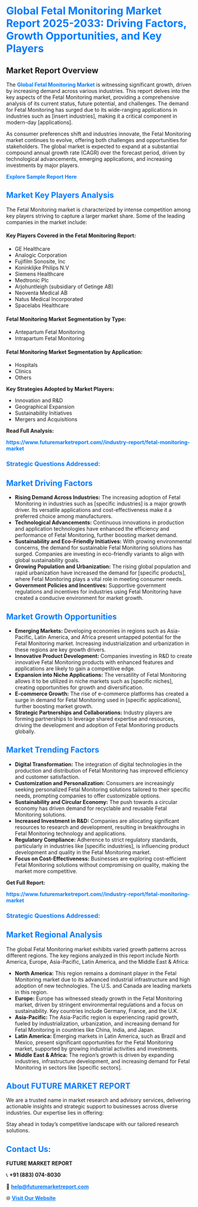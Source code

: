 <h1 style="color: #007BFF;">Global Fetal Monitoring Market Report 2025-2033: Driving Factors, Growth Opportunities, and Key Players</h1>

<section id="overview">
<h2>Market Report Overview</h2>
<p>The <a href="https://www.futuremarketreport.com//industry-report/fetal-monitoring-market" style="color: #007BFF; text-decoration: none;"><strong>Global Fetal Monitoring Market</strong></a> is witnessing significant growth, driven by increasing demand across various industries. This report delves into the key aspects of the Fetal Monitoring market, providing a comprehensive analysis of its current status, future potential, and challenges. The demand for Fetal Monitoring has surged due to its wide-ranging applications in industries such as [insert industries], making it a critical component in modern-day [applications].</p>
<p>As consumer preferences shift and industries innovate, the Fetal Monitoring market continues to evolve, offering both challenges and opportunities for stakeholders. The global market is expected to expand at a substantial compound annual growth rate (CAGR) over the forecast period, driven by technological advancements, emerging applications, and increasing investments by major players.</p>
</section>

<section id="overview">
<p><a href="https://www.futuremarketreport.com//request-sample/reportId=58450" style="color: #007BFF; text-decoration: none;"><strong>Explore Sample Report Here</strong></a></p>
</section>

<section id="key-players">
<h2 style="color: #007BFF;">Market Key Players Analysis</h2>
<p>The Fetal Monitoring market is characterized by intense competition among key players striving to capture a larger market share. Some of the leading companies in the market include:</p>
<h4>Key Players Covered in the Fetal Monitoring Report:</h4>
<ul><li>GE Healthcare</li><li>Analogic Corporation</li><li>Fujifilm Sonosite, Inc</li><li>Koninklijke Philips N.V</li><li>Siemens Healthcare</li><li>Medtronic Plc</li><li>Arjohuntleigh (subsidiary of Getinge AB)</li><li>Neoventa Medical AB</li><li>Natus Medical Incorporated</li><li>Spacelabs Healthcare</li></ul>
<h4>Fetal Monitoring Market Segmentation by Type:</h4>
<ul><li>Antepartum Fetal Monitoring</li><li>Intrapartum Fetal Monitoring</li></ul>

<h4>Fetal Monitoring Market Segmentation by Application:</h4>
<ul><li>Hospitals</li><li>Clinics</li><li>Others</li></ul>
<p><strong>Key Strategies Adopted by Market Players:</strong></p>
<ul>
<li>Innovation and R&D</li>
<li>Geographical Expansion</li>
<li>Sustainability Initiatives</li>
<li>Mergers and Acquisitions</li>
</ul>
</section>

<section>
<p><strong>Read Full Analysis: </strong></p><a href="https://www.futuremarketreport.com//industry-report/fetal-monitoring-market" style="color: #007BFF; text-decoration: none;"><strong>https://www.futuremarketreport.com//industry-report/fetal-monitoring-market</strong></a>
<h3 style="color: #007BFF;">Strategic Questions Addressed:</h3>
</section>

<section id="driving-factors">
<h2 style="color: #007BFF;">Market Driving Factors</h2>
<ul>
<li><strong>Rising Demand Across Industries:</strong> The increasing adoption of Fetal Monitoring in industries such as [specific industries] is a major growth driver. Its versatile applications and cost-effectiveness make it a preferred choice among manufacturers.</li>
<li><strong>Technological Advancements:</strong> Continuous innovations in production and application technologies have enhanced the efficiency and performance of Fetal Monitoring, further boosting market demand.</li>
<li><strong>Sustainability and Eco-Friendly Initiatives:</strong> With growing environmental concerns, the demand for sustainable Fetal Monitoring solutions has surged. Companies are investing in eco-friendly variants to align with global sustainability goals.</li>
<li><strong>Growing Population and Urbanization:</strong> The rising global population and rapid urbanization have increased the demand for [specific products], where Fetal Monitoring plays a vital role in meeting consumer needs.</li>
<li><strong>Government Policies and Incentives:</strong> Supportive government regulations and incentives for industries using Fetal Monitoring have created a conducive environment for market growth.</li>
</ul>
</section>

<section id="growth-opportunities">
<h2 style="color: #007BFF;">Market Growth Opportunities</h2>
<ul>
<li><strong>Emerging Markets:</strong> Developing economies in regions such as Asia-Pacific, Latin America, and Africa present untapped potential for the Fetal Monitoring market. Increasing industrialization and urbanization in these regions are key growth drivers.</li>
<li><strong>Innovative Product Development:</strong> Companies investing in R&D to create innovative Fetal Monitoring products with enhanced features and applications are likely to gain a competitive edge.</li>
<li><strong>Expansion into Niche Applications:</strong> The versatility of Fetal Monitoring allows it to be utilized in niche markets such as [specific niches], creating opportunities for growth and diversification.</li>
<li><strong>E-commerce Growth:</strong> The rise of e-commerce platforms has created a surge in demand for Fetal Monitoring used in [specific applications], further boosting market growth.</li>
<li><strong>Strategic Partnerships and Collaborations:</strong> Industry players are forming partnerships to leverage shared expertise and resources, driving the development and adoption of Fetal Monitoring products globally.</li>
</ul>
</section>

<section id="trending-factors">
<h2 style="color: #007BFF;">Market Trending Factors</h2>
<ul>
<li><strong>Digital Transformation:</strong> The integration of digital technologies in the production and distribution of Fetal Monitoring has improved efficiency and customer satisfaction.</li>
<li><strong>Customization and Personalization:</strong> Consumers are increasingly seeking personalized Fetal Monitoring solutions tailored to their specific needs, prompting companies to offer customizable options.</li>
<li><strong>Sustainability and Circular Economy:</strong> The push towards a circular economy has driven demand for recyclable and reusable Fetal Monitoring solutions.</li>
<li><strong>Increased Investment in R&D:</strong> Companies are allocating significant resources to research and development, resulting in breakthroughs in Fetal Monitoring technology and applications.</li>
<li><strong>Regulatory Compliance:</strong> Adherence to strict regulatory standards, particularly in industries like [specific industries], is influencing product development and quality in the Fetal Monitoring market.</li>
<li><strong>Focus on Cost-Effectiveness:</strong> Businesses are exploring cost-efficient Fetal Monitoring solutions without compromising on quality, making the market more competitive.</li>
</ul>
</section>

<section>
<p><strong>Get Full Report: </strong></p><a href="https://www.futuremarketreport.com//industry-report/fetal-monitoring-market" style="color: #007BFF; text-decoration: none;"><strong>https://www.futuremarketreport.com//industry-report/fetal-monitoring-market</strong></a>
<h3 style="color: #007BFF;">Strategic Questions Addressed:</h3>
</section>


<section id="regional-analysis">
<h2 style="color: #007BFF;">Market Regional Analysis</h2>
<p>The global Fetal Monitoring market exhibits varied growth patterns across different regions. The key regions analyzed in this report include North America, Europe, Asia-Pacific, Latin America, and the Middle East & Africa:</p>
<ul>
<li><strong>North America:</strong> This region remains a dominant player in the Fetal Monitoring market due to its advanced industrial infrastructure and high adoption of new technologies. The U.S. and Canada are leading markets in this region.</li>
<li><strong>Europe:</strong> Europe has witnessed steady growth in the Fetal Monitoring market, driven by stringent environmental regulations and a focus on sustainability. Key countries include Germany, France, and the U.K.</li>
<li><strong>Asia-Pacific:</strong> The Asia-Pacific region is experiencing rapid growth, fueled by industrialization, urbanization, and increasing demand for Fetal Monitoring in countries like China, India, and Japan.</li>
<li><strong>Latin America:</strong> Emerging markets in Latin America, such as Brazil and Mexico, present significant opportunities for the Fetal Monitoring market, supported by growing industrial activities and investments.</li>
<li><strong>Middle East & Africa:</strong> The region’s growth is driven by expanding industries, infrastructure development, and increasing demand for Fetal Monitoring in sectors like [specific sectors].</li>
</ul>
</section>

<footer>
<h2 style="color: #007BFF;">About FUTURE MARKET REPORT</h2>
<p>We are a trusted name in market research and advisory services, delivering actionable insights and strategic support to businesses across diverse industries. Our expertise lies in offering:</p>

<p>Stay ahead in today’s competitive landscape with our tailored research solutions.</p>

<h2 style="color: #007BFF;">Contact Us:</h2>
<p><strong>FUTURE MARKET REPORT</strong></p>
<p>📞 <strong>+91 (883) 074-8030</strong></p>
<p>📧 <strong><a href="mailto:help@futuremarketreport.com" style="color: #007BFF;">help@futuremarketreport.com</a></strong></p>
<p>🌐 <strong><a href="https://www.futuremarketreport.com/" style="color: #007BFF;">Visit Our Website</a></strong></p>
</footer>